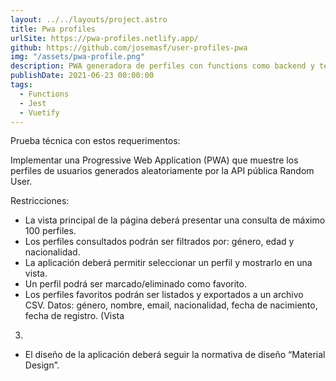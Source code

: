 ```yaml
---
layout: ../../layouts/project.astro
title: Pwa profiles
urlSite: https://pwa-profiles.netlify.app/
github: https://github.com/josemasf/user-profiles-pwa
img: "/assets/pwa-profile.png"
description: PWA generadora de perfiles con functions como backend y testing en jest .
publishDate: 2021-06-23 00:00:00
tags:
  - Functions
  - Jest
  - Vuetify
---
```


Prueba técnica con estos requerimentos:

Implementar una Progressive Web Application (PWA) que muestre los perfiles de usuarios generados aleatoriamente por la API pública Random User.

Restricciones:

- La vista principal de la página deberá presentar una consulta de máximo 100
  perfiles.
- Los perfiles consultados podrán ser filtrados por: género, edad y nacionalidad.
- La aplicación deberá permitir seleccionar un perfil y mostrarlo en una vista.
- Un perfil podrá ser marcado/eliminado como favorito.
- Los perfiles favoritos podrán ser listados y exportados a un archivo CSV. Datos: género, nombre, email, nacionalidad, fecha de nacimiento, fecha de registro. (Vista

3.

- El diseño de la aplicación deberá seguir la normativa de diseño “Material Design”.
